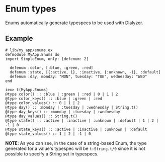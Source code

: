 # Enum types

Enums automatically generate typespecs to be used with Dialyzer.

## Example

    # lib/my_app/enums.ex
    defmodule MyApp.Enums do
    import SimpleEnum, only: [defenum: 2]

      defenum :color, [:blue, :green, :red]
      defenum :state, [{:active, 1}, :inactive, {:unknown, -1}, :default]
      defenum :day, monday: "MON", tuesday: "TUE", wednesday: "WED"
    end

    iex> t(MyApp.Enums)
    @type color() :: :blue | :green | :red | 0 | 1 | 2
    @type color_keys() :: :blue | :green | :red
    @type color_values() :: 0 | 1 | 2
    @type day() :: :monday | :tuesday | :wednesday | String.t()
    @type day_keys() :: :monday | :tuesday | :wednesday
    @type day_values() :: String.t()
    @type state() :: :active | :inactive | :unknown | :default | 1 | 2 | -1 | 0
    @type state_keys() :: :active | :inactive | :unknown | :default
    @type state_values() :: 1 | 2 | -1 | 0

**NOTE**: As you can see, in the case of a string-based Enum, the type generated
for a value's typespec will be `t:String.t/0` since it is not possible to specify a
String set in typespecs.
